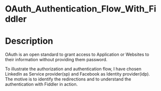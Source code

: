 # OAuth_Authentication_Flow_With_Fiddler

# Description

OAuth is an open standard to grant access to Application or Websites to their information without providing them password. 

To illustrate the authorization and authentication flow, I have chosen LinkedIn as Service provider(sp) and Facebook as Identity provider(idp). The motive is to identify the redirections and to understand the authentication with Fiddler in action.

